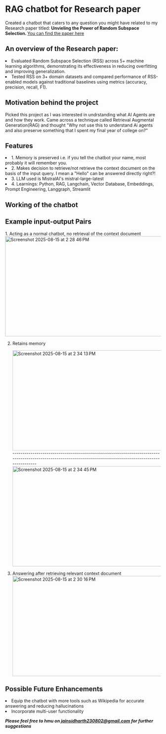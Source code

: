 <h1> RAG chatbot for Research paper</h1>
<p> Created a chatbot that caters to any question you might have related to my Research paper titled: <b>Unvieling the Power of Random Subspace Selection. </b>
<a href="https://drive.google.com/file/d/1L2XxzICznYL1R9UGIqXESjv033dJ1aqL/view?usp=sharing">You can find the paper here </a> </p>

<h2>An overview of the Research paper:</h2>
<li>Evaluated Random Subspace Selection (RSS) across 5+ machine learning algorithms, demonstrating its
effectiveness in reducing overfitting and improving generalization.</li>
<li>Tested RSS on 3+ domain datasets and compared performance of RSS-enabled models against traditional
baselines using metrics (accuracy, precision, recall, F1).</li>
</p>

<h2> Motivation behind the project</h2>
<p> Picked this project as I was interested in undrstanding what AI Agents are and how they work. Came across a technique called Retrieval Augmental Generation(RAG) and thought "Why not use this to understand Ai agents and also preserve something that I spent my final year of college on?" </p>

<h2> Features</h2>
<li>1. Memory is preserved i.e. if you tell the chatbot your name, most probably it will remember you.</li>
<li>2. Makes decision to retrieve/not retrieve the context document on the basis of the input query. I mean a "Hello" can be answered directly right?!</li>
<li>3. LLM used is MistralAI's mistral-large-latest</li>
<li>4. Learnings: Python, RAG, Langchain, Vector Database, Embeddings, Prompt Engineering, Langgraph, Streamlit

<h2> Working of the chatbot </h2>




<h2>Example input-output Pairs</h2>
1. Acting as a normal chatbot, no retrieval of the context document
   <img width="717" height="324" alt="Screenshot 2025-08-15 at 2 28 46 PM" src="https://github.com/user-attachments/assets/d4b0b85e-9b4d-4b95-bc3f-34096e29b0a1" />


2. Retains memory

   <img width="717" height="324" alt="Screenshot 2025-08-15 at 2 34 13 PM" src="https://github.com/user-attachments/assets/f65b2fc1-acc5-458a-8795-47ab35e3c4aa" />
   ----------------------------------------------------------------------------------------------------------------------------------------------------------------
   <img width="717" height="324" alt="Screenshot 2025-08-15 at 2 34 45 PM" src="https://github.com/user-attachments/assets/7445b0a6-7969-47df-8a97-9dee0bf0048b" />

4. Answering after retrieving relevant context document
   <img width="717" height="324" alt="Screenshot 2025-08-15 at 2 30 16 PM" src="https://github.com/user-attachments/assets/40dd71aa-61ef-4f88-99ec-f50c864ed354" />









<h2>Possible Future Enhancements</h2>
<li> Equip the chatbot with more tools such as Wikipedia for accurate answering and reducing hallucinations</li>
<li> Incorporate multi-user functionality</li>


<b><i> Please feel free to hmu on jainsidharth230802@gmail.com for further suggestions </i></b>
